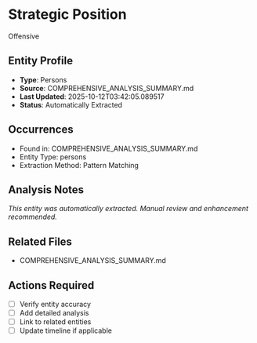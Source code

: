 # Strategic Position

Offensive

## Entity Profile
- **Type**: Persons
- **Source**: COMPREHENSIVE_ANALYSIS_SUMMARY.md
- **Last Updated**: 2025-10-12T03:42:05.089517
- **Status**: Automatically Extracted

## Occurrences
- Found in: COMPREHENSIVE_ANALYSIS_SUMMARY.md
- Entity Type: persons
- Extraction Method: Pattern Matching

## Analysis Notes
*This entity was automatically extracted. Manual review and enhancement recommended.*

## Related Files
- COMPREHENSIVE_ANALYSIS_SUMMARY.md

## Actions Required
- [ ] Verify entity accuracy
- [ ] Add detailed analysis
- [ ] Link to related entities
- [ ] Update timeline if applicable
